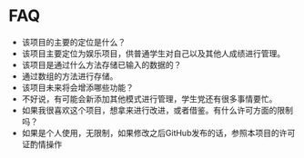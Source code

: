 # FAQ
* 该项目的主要的定位是什么？
* 该项目主要定位为娱乐项目，供普通学生对自己以及其他人成绩进行管理。
* 该项目是通过什么方法存储已输入的数据的？
* 通过数组的方法进行存储。
* 该项目未来将会增添哪些功能？
* 不好说，有可能会新添加其他模式进行管理，学生党还有很多事情要忙。
* 如果我很喜欢这个项目，想拿来进行改进，或者借鉴。有什么许可方面的限制吗？
* 如果是个人使用，无限制，如果修改之后GitHub发布的话，参照本项目的许可证酌情操作
